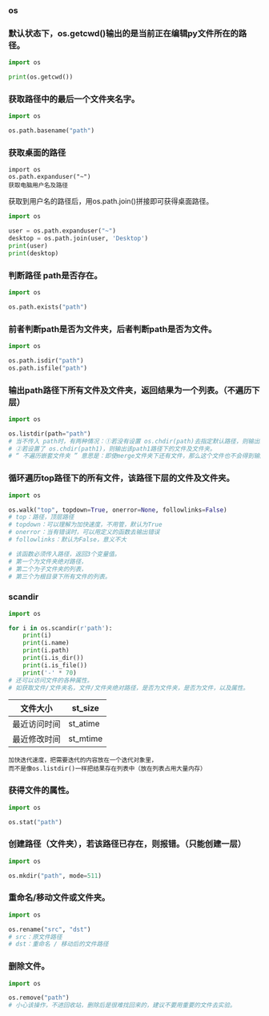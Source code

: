 ### os

### 默认状态下，os.getcwd()输出的是当前正在编辑py文件所在的路径。

```python
import os

print(os.getcwd())
```

### 获取路径中的最后一个文件夹名字。

```python
import os

os.path.basename("path") 
```

### 获取桌面的路径

```text
import os
os.path.expanduser("~")   
获取电脑用户名及路径

```

获取到用户名的路径后，用os.path.join()拼接即可获得桌面路径。

```python
import os

user = os.path.expanduser("~")
desktop = os.path.join(user, 'Desktop')
print(user)
print(desktop)
```

### 判断路径 path是否存在。

```python
import os

os.path.exists("path")
```

### 前者判断path是否为文件夹，后者判断path是否为文件。

```python
import os

os.path.isdir("path")
os.path.isfile("path")
```

### 输出path路径下所有文件及文件夹，返回结果为一个列表。（不遍历下层）

```python
import os

os.listdir(path="path")
# 当不传入 path时，有两种情况：①若没有设置 os.chdir(path)去指定默认路径，则输出当前代码文件所在目录下的文件及文件夹。
# ②若设置了 os.chdir(path1)，则输出该path1路径下的文件及文件夹。
# “ 不遍历嵌套文件夹 ” 意思是：即使merge文件夹下还有文件，那么这个文件也不会得到输出，即仅遍历当前层。
```

### 循环遍历top路径下的所有文件，该路径下层的文件及文件夹。

```python
import os

os.walk("top", topdown=True, οnerrοr=None, followlinks=False)
# top：路径，顶层路径
# topdown：可以理解为加快速度，不用管，默认为True
# onerror：当有错误时，可以用定义的函数去输出错误
# followlinks：默认为False，意义不大

# 该函数必须传入路径，返回3个变量值。
# 第一个为文件夹绝对路径，
# 第二个为子文件夹的列表，
# 第三个为根目录下所有文件的列表。
```

### scandir

```python
import os

for i in os.scandir(r'path'):
    print(i)
    print(i.name)
    print(i.path)
    print(i.is_dir())
    print(i.is_file())
    print('-' * 70)
# 还可以访问文件的各种属性。
# 如获取文件/文件夹名，文件/文件夹绝对路径，是否为文件夹，是否为文件，以及属性。
```

|文件大小 | st_size|
|--- | ---|
|最近访问时间|st_atime|
|最近修改时间|st_mtime|

```text
加快迭代速度，把需要迭代的内容放在一个迭代对象里，
而不是像os.listdir()一样把结果存在列表中（放在列表占用大量内存）
```

### 获得文件的属性。

```python
import os

os.stat("path")
```

### 创建路径（文件夹），若该路径已存在，则报错。（只能创建一层）

```python
import os

os.mkdir("path", mode=511)
```

### 重命名/移动文件或文件夹。

```python
import os

os.rename("src", "dst")
# src：原文件路径
# dst：重命名 / 移动后的文件路径
```

### 删除文件。

```python
import os

os.remove("path")
# 小心该操作，不进回收站，删除后是很难找回来的，建议不要用重要的文件去实验。
```